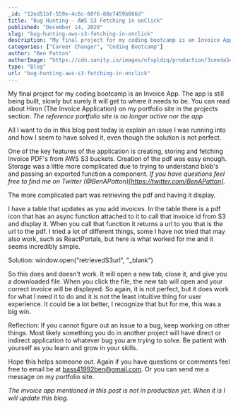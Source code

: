 ```yaml
---
_id: "12ed51bf-559e-4c8c-80f6-88e7459b066d"
title: "Bug Hunting - AWS S3 Fetching in onClick"
published: "December 14, 2020"
slug: "bug-hunting-aws-s3-fetching-in-onclick"
description: "My final project for my coding bootcamp is an Invoice App"
categories: ["Career Changer", "Coding Bootcamp"]
author: "Ben Patton"
authorImage: "https://cdn.sanity.io/images/nfspldzq/production/3ceeda54221c7c0614ecc51f955c7be39a1da34e-512x512.jpg"
type: "Blog"
url: "bug-hunting-aws-s3-fetching-in-onclick"
---
```


My final project for my coding bootcamp is an Invoice App. The app is still being built, slowly but surely it will get to where it needs to be. You can read about Hiron (The Invoice Application) on my portfolio site in the projects section. _*The reference portfolio site is no longer active nor the app*_

All I want to do in this blog post today is explain an issue I was running into and how I seem to have solved it, even though the solution is not perfect.

One of the key features of the application is creating, storing and fetching Invoice PDF's from AWS S3 buckets. Creation of the pdf was easy enough. Storage was a little more complicated due to trying to understand blob's and passing an exported function a component. _If you have questions feel free to find me on Twitter (@BenAPatton)[https://twitter.com/BenAPatton]._

The more complicated part was retrieving the pdf and having it display.

I have a table that updates as you add invoices. In the table there is a pdf icon that has an async function attached to it to call that invoice id from S3 and display it. When you call that function it returns a url to you that is the url to the pdf. I tried a lot of different things, some I have not tried that may also work, such as ReactPortals, but here is what worked for me and it seems incredibly simple.

Solution: window.open("retrievedS3url", "\_blank")

So this does and doesn't work. It will open a new tab, close it, and give you a downloaded file. When you click the file, the new tab will open and your correct invoice will be displayed. So again, it is not perfect, but it does work for what I need it to do and it is not the least intuitive thing for user experience. It could be a lot better, I recognize that but for me, this was a big win.

Reflection: If you cannot figure out an issue to a bug, keep working on other things. Most likely something you do in another project will have direct or indirect application to whatever bug you are trying to solve. Be patient with yourself as you learn and grow in your skills.

Hope this helps someone out. Again if you have questions or comments feel free to email be at bass41992ben@gmail.com. Or you can send me a message on my portfolio site.

_The invoice app mentioned in this post is not in production yet. When it is I will update this blog._
